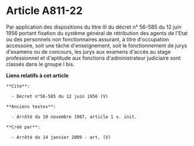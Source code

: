 # Article A811-22

Par application des dispositions du titre III du décret n° 56-585 du 12 juin 1956 portant fixation du système général de
rétribution des agents de l'Etat ou des personnels non fonctionnaires assurant, à titre d'occupation accessoire, soit une
tâche d'enseignement, soit le fonctionnement de jurys d'examens ou de concours, les jurys aux examens d'accès au stage
professionnel et d'aptitude aux fonctions d'administrateur judiciaire sont classés dans le groupe I bis.

**Liens relatifs à cet article**

	**Cite**:

	  - Décret n°56-585 du 12 juin 1956 (V)

	**Anciens textes**:

	  - Arrêté du 10 novembre 1987, article 1 v. init.

	**Créé par**:

	  - Arrêté du 14 janvier 2009 - art. (V)

